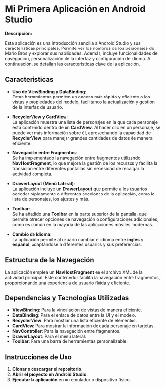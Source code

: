 # Mi Primera Aplicación en Android Studio

**Descripción:**

Esta aplicación es una introducción sencilla a Android Studio y sus características principales. Permite ver los nombres de los personajes de Mario Bros y explorar sus habilidades. Además, incluye funcionalidades de navegación, personalización de la interfaz y configuración de idioma. A continuación, se detallan las características clave de la aplicación.

## Características

- **Uso de ViewBinding y DataBinding**:  
  Estas herramientas permiten un acceso más rápido y eficiente a las vistas y propiedades del modelo, facilitando la actualización y gestión de la interfaz de usuario.

- **RecyclerView y CardView**:  
  La aplicación muestra una lista de personajes en la que cada personaje está contenido dentro de un **CardView**. Al hacer clic en un personaje, se puede ver más información sobre él, aprovechando la capacidad de **RecyclerView** para manejar grandes cantidades de datos de manera eficiente.

- **Navegación entre Fragmentos**:  
  Se ha implementado la navegación entre fragmentos utilizando **NavHostFragment**, lo que mejora la gestión de los recursos y facilita la transición entre diferentes pantallas sin necesidad de recargar la actividad completa.

- **DrawerLayout (Menú Lateral)**:  
  La aplicación incluye un **DrawerLayout** que permite a los usuarios acceder rápidamente a diferentes secciones de la aplicación, como la lista de personajes, los ajustes y más.

- **Toolbar**:  
  Se ha añadido una **Toolbar** en la parte superior de la pantalla, que permite ofrecer opciones de navegación o configuraciones adicionales, como es común en la mayoría de las aplicaciones móviles modernas.

- **Cambio de Idioma**:  
  La aplicación permite al usuario cambiar el idioma entre **inglés** y **español**, adaptándose a diferentes usuarios y sus preferencias.

## Estructura de la Navegación

La aplicación emplea un **NavHostFragment** en el archivo XML de la actividad principal. Este contenedor facilita la navegación entre fragmentos, proporcionando una experiencia de usuario fluida y eficiente.

## Dependencias y Tecnologías Utilizadas

- **ViewBinding**: Para la vinculación de vistas de manera eficiente.
- **DataBinding**: Para el enlace de datos entre la UI y el modelo.
- **RecyclerView**: Para mostrar una lista eficiente de elementos.
- **CardView**: Para mostrar la información de cada personaje en tarjetas.
- **NavController**: Para la navegación entre fragmentos.
- **DrawerLayout**: Para el menú lateral.
- **Toolbar**: Para una barra de herramientas personalizable.

## Instrucciones de Uso

1. **Clonar o descargar el repositorio**.
2. **Abrir el proyecto en Android Studio**.
3. **Ejecutar la aplicación** en un emulador o dispositivo físico.
